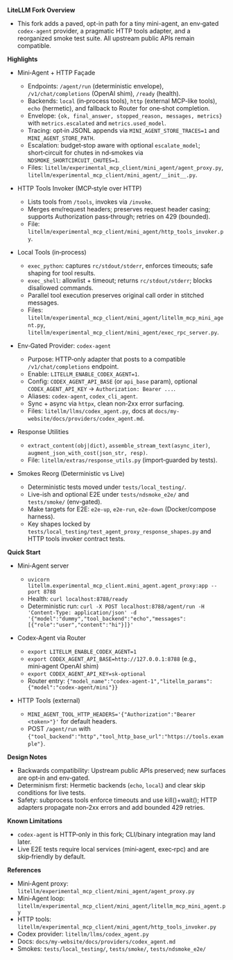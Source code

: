 **LiteLLM Fork Overview**

- This fork adds a paved, opt-in path for a tiny mini-agent, an env‑gated `codex-agent` provider, a pragmatic HTTP tools adapter, and a reorganized smoke test suite. All upstream public APIs remain compatible.

**Highlights**
- Mini‑Agent + HTTP Façade
  - Endpoints: `/agent/run` (deterministic envelope), `/v1/chat/completions` (OpenAI shim), `/ready` (health).
  - Backends: `local` (in‑process tools), `http` (external MCP-like tools), `echo` (hermetic), and fallback to Router for one‑shot completion.
  - Envelope: `{ok, final_answer, stopped_reason, messages, metrics}` with `metrics.escalated` and `metrics.used_model`.
  - Tracing: opt‑in JSONL appends via `MINI_AGENT_STORE_TRACES=1` and `MINI_AGENT_STORE_PATH`.
  - Escalation: budget‑stop aware with optional `escalate_model`; short‑circuit for chutes in nd‑smokes via `NDSMOKE_SHORTCIRCUIT_CHUTES=1`.
  - Files: `litellm/experimental_mcp_client/mini_agent/agent_proxy.py`, `litellm/experimental_mcp_client/mini_agent/__init__.py`.

- HTTP Tools Invoker (MCP‑style over HTTP)
  - Lists tools from `/tools`, invokes via `/invoke`.
  - Merges env/request headers; preserves request header casing; supports Authorization pass‑through; retries on 429 (bounded).
  - File: `litellm/experimental_mcp_client/mini_agent/http_tools_invoker.py`.

- Local Tools (in‑process)
  - `exec_python`: captures `rc/stdout/stderr`, enforces timeouts; safe shaping for tool results.
  - `exec_shell`: allowlist + timeout; returns `rc/stdout/stderr`; blocks disallowed commands.
  - Parallel tool execution preserves original call order in stitched messages.
  - Files: `litellm/experimental_mcp_client/mini_agent/litellm_mcp_mini_agent.py`, `litellm/experimental_mcp_client/mini_agent/exec_rpc_server.py`.

- Env‑Gated Provider: `codex-agent`
  - Purpose: HTTP‑only adapter that posts to a compatible `/v1/chat/completions` endpoint.
  - Enable: `LITELLM_ENABLE_CODEX_AGENT=1`.
  - Config: `CODEX_AGENT_API_BASE` (or `api_base` param), optional `CODEX_AGENT_API_KEY` → `Authorization: Bearer ...`.
  - Aliases: `codex-agent`, `codex_cli_agent`.
  - Sync + async via `httpx`, clean non‑2xx error surfacing.
  - Files: `litellm/llms/codex_agent.py`, docs at `docs/my-website/docs/providers/codex_agent.md`.

- Response Utilities
  - `extract_content(obj|dict)`, `assemble_stream_text(async_iter)`, `augment_json_with_cost(json_str, resp)`.
  - File: `litellm/extras/response_utils.py` (import‑guarded by tests).

- Smokes Reorg (Deterministic vs Live)
  - Deterministic tests moved under `tests/local_testing/`.
  - Live-ish and optional E2E under `tests/ndsmoke_e2e/` and `tests/smoke/` (env‑gated).
  - Make targets for E2E: `e2e-up`, `e2e-run`, `e2e-down` (Docker/compose harness).
  - Key shapes locked by `tests/local_testing/test_agent_proxy_response_shapes.py` and HTTP tools invoker contract tests.

**Quick Start**
- Mini‑Agent server
  - `uvicorn litellm.experimental_mcp_client.mini_agent.agent_proxy:app --port 8788`
  - Health: `curl localhost:8788/ready`
  - Deterministic run: `curl -X POST localhost:8788/agent/run -H 'Content-Type: application/json' -d '{"model":"dummy","tool_backend":"echo","messages":[{"role":"user","content":"hi"}]}'`

- Codex‑Agent via Router
  - `export LITELLM_ENABLE_CODEX_AGENT=1`
  - `export CODEX_AGENT_API_BASE=http://127.0.0.1:8788`  (e.g., mini‑agent OpenAI shim)
  - `export CODEX_AGENT_API_KEY=sk-optional`
  - Router entry: `{"model_name":"codex-agent-1","litellm_params":{"model":"codex-agent/mini"}}`

- HTTP Tools (external)
  - `MINI_AGENT_TOOL_HTTP_HEADERS='{"Authorization":"Bearer <token>"}'` for default headers.
  - POST `/agent/run` with `{"tool_backend":"http","tool_http_base_url":"https://tools.example"}`.

**Design Notes**
- Backwards compatibility: Upstream public APIs preserved; new surfaces are opt‑in and env‑gated.
- Determinism first: Hermetic backends (`echo`, `local`) and clear skip conditions for live tests.
- Safety: subprocess tools enforce timeouts and use kill()+wait(); HTTP adapters propagate non‑2xx errors and add bounded 429 retries.

**Known Limitations**
- `codex-agent` is HTTP‑only in this fork; CLI/binary integration may land later.
- Live E2E tests require local services (mini‑agent, exec‑rpc) and are skip‑friendly by default.

**References**
- Mini‑Agent proxy: `litellm/experimental_mcp_client/mini_agent/agent_proxy.py`
- Mini‑Agent loop: `litellm/experimental_mcp_client/mini_agent/litellm_mcp_mini_agent.py`
- HTTP tools: `litellm/experimental_mcp_client/mini_agent/http_tools_invoker.py`
- Codex provider: `litellm/llms/codex_agent.py`
- Docs: `docs/my-website/docs/providers/codex_agent.md`
- Smokes: `tests/local_testing/`, `tests/smoke/`, `tests/ndsmoke_e2e/`


